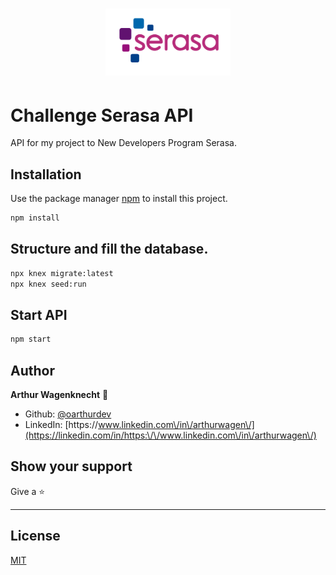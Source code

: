 <h1 align="center">
    <img alt="Challenge Serasa" src="logo.png" width="200px" />
</h1>

# Challenge Serasa API

API for my project to New Developers Program Serasa.

## Installation

Use the package manager [npm](https://www.npmjs.com/) to install this project.

```bash
npm install
```

## Structure and fill the database.

```zsh
npx knex migrate:latest
npx knex seed:run
```

## Start API

```zsh
npm start
```

## Author

**Arthur Wagenknecht** 👤

* Github: [@oarthurdev](https://github.com/oarthurdev)
* LinkedIn: [https:\/\/www.linkedin.com\/in\/arthurwagen\/](https://linkedin.com/in/https:\/\/www.linkedin.com\/in\/arthurwagen\/)

## Show your support
Give a ⭐️

***

## License
[MIT](https://choosealicense.com/licenses/mit/)